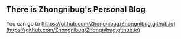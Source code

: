 ## There is Zhongnibug's Personal Blog



You can go to [https://github.com/Zhongnibug/Zhongnibug.github.io](https://github.com/Zhongnibug/Zhongnibug.github.io).
